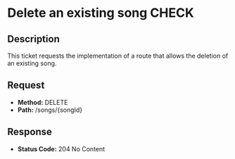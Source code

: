 # Delete an existing song CHECK

## Description
This ticket requests the implementation of a route that allows the deletion of an existing song.

## Request
- **Method:** DELETE
- **Path:** /songs/{songId}

## Response
- **Status Code:** 204 No Content
